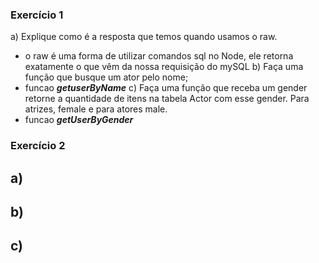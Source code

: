 ### Exercício 1

a) Explique como é a resposta que temos quando usamos o raw.
- o raw é uma forma de utilizar comandos sql no Node, ele retorna exatamente o que vêm da nossa requisição do mySQL
b) Faça uma função que busque um ator pelo nome;
- funcao ***getuserByName***
c) Faça uma função que receba um gender retorne a quantidade de itens na tabela Actor com esse gender. Para atrizes, female e para atores male.
-  funcao ***getUserByGender***

### Exercício 2

a) 
- 
b)
- 
c)
- 